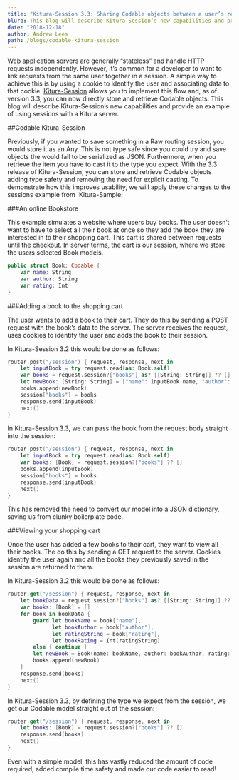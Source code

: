```yaml
---
title: "Kitura-Session 3.3: Sharing Codable objects between a user’s requests"
blurb: This blog will describe Kitura-Session’s new capabilities and provide an example of using sessions with a Kitura server
date: "2018-12-18"
author: Andrew Lees
path: /blogs/codable-kitura-session
---
```


Web application servers are generally “stateless” and handle HTTP requests independently. However, it’s common for a developer to want to link requests from the same user together in a session. A simple way to achieve this is by using a cookie to identify the user and associating data to that cookie. [Kitura-Session](https://github.com/IBM-Swift/Kitura-Session) allows you to implement this flow and, as of version 3.3, you can now directly store and retrieve Codable objects. This blog will describe Kitura-Session’s new capabilities and provide an example of using sessions with a Kitura server.

##Codable Kitura-Session

Previously, if you wanted to save something in a Raw routing session, you would store it as an Any. This is not type safe since you could try and save objects the would fail to be serialized as JSON. Furthermore, when you retrieve the item you have to cast it to the type you expect. With the 3.3 release of Kitura-Session, you can store and retrieve Codable objects adding type safety and removing the need for explicit casting. To demonstrate how this improves usability, we will apply these changes to the sessions example from `Kitura-Sample:

###An online Bookstore

This example simulates a website where users buy books. The user doesn’t want to have to select all their book at once so they add the book they are interested in to their shopping cart. This cart is shared between requests until the checkout. In server terms, the cart is our session, where we store the users selected Book models.

```swift
public struct Book: Codable {
    var name: String
    var author: String
    var rating: Int  
}
```

###Adding a book to the shopping cart

The user wants to add a book to their cart. They do this by sending a POST request with the book’s data to the server. The server receives the request, uses cookies to identify the user and adds the book to their session.

In Kitura-Session 3.2 this would be done as follows:

```swift
router.post("/session") { request, response, next in
    let inputBook = try request.read(as: Book.self)
    var books = request.session?["books"] as? [[String: String]] ?? []
    let newBook: [String: String] = ["name": inputBook.name, "author": inputBook.author, "rating": String(inputBook.rating)]
    books.append(newBook)
    session["books"] = books
    response.send(inputBook)
    next()
}
```

In Kitura-Session 3.3, we can pass the book from the request body straight into the session:

```swift
router.post("/session") { request, response, next in
    let inputBook = try request.read(as: Book.self)
    var books: [Book] = request.session?["books"] ?? []
    books.append(inputBook)
    session["books"] = books
    response.send(inputBook)
    next()
}
```

This has removed the need to convert our model into a JSON dictionary, saving us from clunky boilerplate code.

###Viewing your shopping cart

Once the user has added a few books to their cart, they want to view all their books. The do this by sending a GET request to the server. Cookies identify the user again and all the books they previously saved in the session are returned to them.

In Kitura-Session 3.2 this would be done as follows:

```swift
router.get("/session") { request, response, next in
    let bookData = request.session?["books"] as? [[String: String]] ?? []
    var books: [Book] = []
    for book in bookData {
        guard let bookName = book["name"],
              let bookAuthor = book["author"],
              let ratingString = book["rating"],
              let bookRating = Int(ratingString)
        else { continue }
        let newBook = Book(name: bookName, author: bookAuthor, rating: bookRating)
        books.append(newBook)
    }
    response.send(books)
    next()
}
```

In Kitura-Session 3.3, by defining the type we expect from the session, we get our Codable model straight out of the session:

```swift
router.get("/session") { request, response, next in
    let books: [Book] = request.session?["books"] ?? []
    response.send(books)
    next()
}
```

Even with a simple model, this has vastly reduced the amount of code required, added compile time safety and made our code easier to read!
